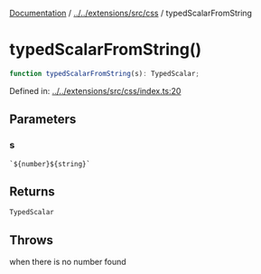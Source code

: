 [Documentation](../../../../../../index.md) / [../../extensions/src/css](../index.md) / typedScalarFromString

# typedScalarFromString()

```ts
function typedScalarFromString(s): TypedScalar;
```

Defined in: [../../extensions/src/css/index.ts:20](https://github.com/zphrs/aninest/blob/d15fc4e13610c8d581ef6e02e86e0f6d2661eb01/extensions/src/css/index.ts#L20)

## Parameters

### s

`` `${number}${string}` ``

## Returns

`TypedScalar`

## Throws

when there is no number found
